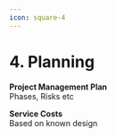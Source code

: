 ```yaml
---
icon: square-4
---
```


# 4. Planning

**Project Management Plan**\
Phases, Risks etc

**Service Costs**\
Based on known design
